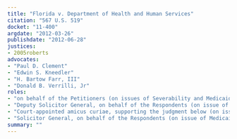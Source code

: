 ```yaml
---
title: "Florida v. Department of Health and Human Services"
citation: "567 U.S. 519"
docket: "11-400"
argdate: "2012-03-26"
publishdate: "2012-06-28"
justices:
- 2005roberts
advocates:
- "Paul D. Clement"
- "Edwin S. Kneedler"
- "H. Bartow Farr, III"
- "Donald B. Verrilli, Jr"
roles:
- "on behalf of the Petitioners (on issues of Severability and Medicaid)"
- "Deputy Solicitor General, on behalf of the Respondents (on issue of Severability)"
- "Court-appointed amicus curiae, supporting the judgment below (on issue of Severability)"
- "Solicitor General, on behalf of the Respondents (on issue of Medicaid)"
summary: ""
---
```


